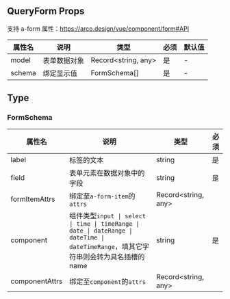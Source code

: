 ## QueryForm Props

支持 a-form 属性：<https://arco.design/vue/component/form#API>

| 属性名 | 说明         | 类型                | 必须 | 默认值 |
| ------ | ------------ | ------------------- | ---- | ------ |
| model  | 表单数据对象 | Record<string, any> | 是   | -      |
| schema | 绑定显示值   | FormSchema[]        | 是   | -      |

## Type

### FormSchema

| 属性名         | 说明                                                                                                                                 | 类型                | 必须 |
| -------------- | ------------------------------------------------------------------------------------------------------------------------------------ | ------------------- | ---- |
| label          | 标签的文本                                                                                                                           | string              | 是   |
| field          | 表单元素在数据对象中的字段                                                                                                           | string              | 是   |
| formItemAttrs  | 绑定至`a-form-item`的`attrs`                                                                                                         | Record<string, any> |      |
| component      | 组件类型`input \| select \| time \| timeRange \| date \| dateRange \| dateTime \| dateTimeRange`，填其它字符串则会转为具名插槽的name | string              | 是   |
| componentAttrs | 绑定至`component`的`attrs`                                                                                                           | Record<string, any> |      |
